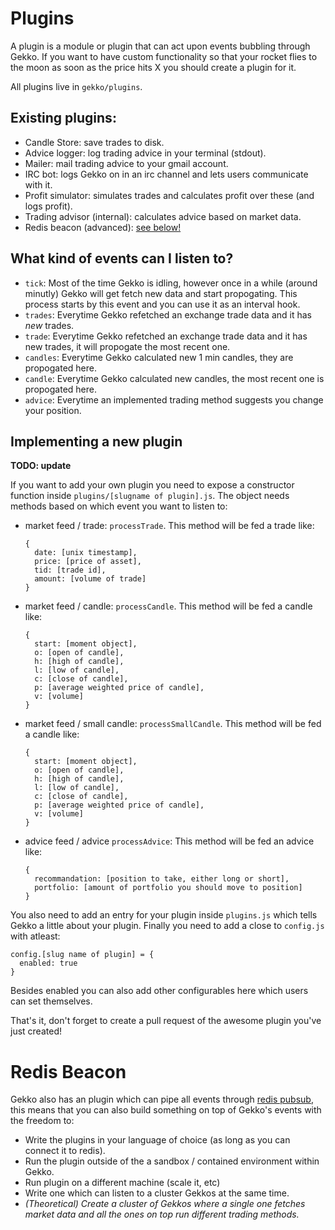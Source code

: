 # Plugins

A plugin is a module or plugin that can act upon events bubbling 
through Gekko. If you want to have custom functionality so that your rocket
flies to the moon as soon as the price hits X you should create a plugin for it.

All plugins live in `gekko/plugins`.

## Existing plugins:

- Candle Store: save trades to disk.
- Advice logger: log trading advice in your terminal (stdout).
- Mailer: mail trading advice to your gmail account.
- IRC bot: logs Gekko on in an irc channel and lets users communicate with it.
- Profit simulator: simulates trades and calculates profit over these (and logs profit).
- Trading advisor (internal): calculates advice based on market data.
- Redis beacon (advanced): [see below!](#redis-beacon)

## What kind of events can I listen to?

- `tick`: Most of the time Gekko is idling, however once in a while (around minutly) Gekko will get fetch new data and start propogating. This process starts by this event and you can use it as an interval hook.
- `trades`: Everytime Gekko refetched an exchange trade data and it has *new* trades.
- `trade`: Everytime Gekko refetched an exchange trade data and it has new trades, it will propogate the most recent one.
- `candles`: Everytime Gekko calculated new 1 min candles, they are propogated here.
- `candle`: Everytime Gekko calculated new candles, the most recent one is propogated here.
- `advice`: Everytime an implemented trading method suggests you change your position.

## Implementing a new plugin

**TODO: update**

If you want to add your own plugin you need to expose a constructor function inside
`plugins/[slugname of plugin].js`. The object needs methods based on which event you want
to listen to:

- market feed / trade: `processTrade`.
  This method will be fed a trade like:

      {
        date: [unix timestamp],
        price: [price of asset],
        tid: [trade id],
        amount: [volume of trade]
      }

- market feed / candle: `processCandle`.
  This method will be fed a candle like:

      {
        start: [moment object],
        o: [open of candle],
        h: [high of candle],
        l: [low of candle],
        c: [close of candle],
        p: [average weighted price of candle],
        v: [volume]
      }

- market feed / small candle: `processSmallCandle`.
  This method will be fed a candle like:

      {
        start: [moment object],
        o: [open of candle],
        h: [high of candle],
        l: [low of candle],
        c: [close of candle],
        p: [average weighted price of candle],
        v: [volume]
      }

- advice feed / advice `processAdvice`:
  This method will be fed an advice like:

      {
        recommandation: [position to take, either long or short],
        portfolio: [amount of portfolio you should move to position]
      }

You also need to add an entry for your plugin inside `plugins.js` which tells Gekko a little about
your plugin. Finally you need to add a close
to `config.js` with atleast:

    config.[slug name of plugin] = {
      enabled: true
    }

Besides enabled you can also add other configurables here which users can set themselves. 

That's it, don't forget to create a pull request of the awesome plugin you've just created!

# Redis Beacon

Gekko also has an plugin which can pipe all events through [redis pubsub](http://redis.io/topics/pubsub), this means that you can also build something on top of Gekko's events with the freedom to:

- Write the plugins in your language of choice (as long as you can connect it to redis).
- Run the plugin outside of the a sandbox / contained environment within Gekko.
- Run plugin on a different machine (scale it, etc)
- Write one which can listen to a cluster Gekkos at the same time.
- *(Theoretical) Create a cluster of Gekkos where a single one fetches market data and all the ones on top run different trading methods.*

